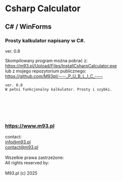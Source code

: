 # Csharp Calculator
## C# / WinForms
### Prosty kalkulator napisany w C#.

ver. 0.8<br>

Skompilowany program można pobrać z:<br>
https://m93.pl/Upload/Files/InstallCsharpCalculator.exe<br>
lub z mojego repozytorium publicznego:<br>
https://github.com/M93pl/----_P_U_B_L_I_C_----<br>

~~~~~~~~~~~~~~~~~~~~~~
ver. 0.8
W pełni funkcjonalny kalkulator. Prosty i szybki.
~~~~~~~~~~~~~~~~~~~~~~


<br><br>
----------------------
### https://www.m93.pl
contact:<br>
info@m93.pl<br>
contact@m93.pl<br><br>
Wszelkie prawa zastrzeżone:<br>
All rights reserved by:<br><br>
M93.pl (c) 2025